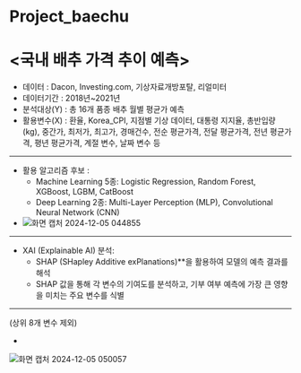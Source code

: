# Project_baechu

# <국내 배추 가격 추이 예측>

* 데이터 : Dacon, Investing.com, 기상자료개방포탈, 리얼미터
* 데이터기간 : 2018년~2021년
* 분석대상(Y) : 총 16개 품종 배추 월별 평균가 예측
* 활용변수(X) : 환율, Korea_CPI, 지점별 기상 데이터, 대통령 지지율, 총반입량(kg), 중간가, 최저가, 최고가, 경매건수, 전순 평균가격, 전달 평균가격, 전년 평균가격, 평년 평균가격, 계절 변수, 날짜 변수 등

---
* 활용 알고리즘 후보 :
    * Machine Learning 5종: Logistic Regression, Random Forest, XGBoost, LGBM, CatBoost
    * Deep Learning 2종: Multi-Layer Perception (MLP), Convolutional Neural Network (CNN)
 *
      ![화면 캡처 2024-12-05 044855](https://github.com/user-attachments/assets/161a41aa-be64-4303-8aac-1d1cd79fb645)
---
* XAI (Explainable AI) 분석:
   * SHAP (SHapley Additive exPlanations)**을 활용하여 모델의 예측 결과를 해석
   * SHAP 값을 통해 각 변수의 기여도를 분석하고, 기부 여부 예측에 가장 큰 영향을 미치는 주요 변수를 식별
---
(상위 8개 변수 제외)

*
![화면 캡처 2024-12-05 050057](https://github.com/user-attachments/assets/2bcd88be-a64e-4850-ba18-f525b8d55de5)


